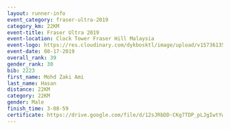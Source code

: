 ```yaml
---
layout: runner-info 
event_category: fraser-ultra-2019 
category_km: 22KM 
event-title: Fraser Ultra 2019 
event-location: Clock Tower Fraser Hill Malaysia 
event-logo: https://res.cloudinary.com/dykbosktl/image/upload/v1573613535/Logo/logo_mfst7w.jpg
event-date: 08-17-2019 
overall_rank: 39
gender_rank: 30
bib: 2223
first_name: Mohd Zaki Ami
last_name: Hasan
distance: 22KM
category: 22KM
gender: Male
finish_time: 3-08-59
certificate: https://drive.google.com/file/d/12sJRbDD-CKg7TDP_pLJgIwtYwTVXoJgz/view?usp=sharing
---
```

